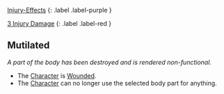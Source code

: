 
[Injury-Effects](Game/Core/Injury-Effects)
{: .label .label-purple }

[3 Injury Damage](Game/Core/Injury#Injury%20Damage)
{: .label .label-red }
## Mutilated
*A part of the body has been destroyed and is rendered non-functional.*
* The [Character](Game/Core/Terminology#Character) is [Wounded](Game/Core/Effects#Wounded).
* The [Character](Game/Core/Terminology#Character) can no longer use the selected body part for anything.